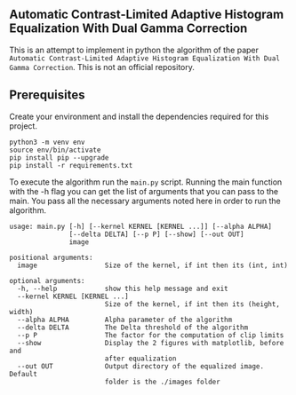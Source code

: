 ## Automatic Contrast-Limited Adaptive Histogram Equalization With Dual Gamma Correction

This is an attempt to implement in python the algorithm of the paper `Automatic Contrast-Limited Adaptive Histogram
Equalization With Dual Gamma Correction`. This is not an official repository.

## Prerequisites
Create your environment and install the dependencies required for this project.

```commandline
python3 -m venv env
source env/bin/activate
pip install pip --upgrade
pip install -r requirements.txt
```

To execute the algorithm run the `main.py` script. Running the main function with the -h flag 
you can get the list of arguments that you can pass to the main. You pass all the necessary arguments 
noted here in order to run the algorithm. 

``` 
usage: main.py [-h] [--kernel KERNEL [KERNEL ...]] [--alpha ALPHA]
               [--delta DELTA] [--p P] [--show] [--out OUT]
               image

positional arguments:
  image                 Size of the kernel, if int then its (int, int)

optional arguments:
  -h, --help            show this help message and exit
  --kernel KERNEL [KERNEL ...]
                        Size of the kernel, if int then its (height, width)
  --alpha ALPHA         Alpha parameter of the algorithm
  --delta DELTA         The Delta threshold of the algorithm
  --p P                 The factor for the computation of clip limits
  --show                Display the 2 figures with matplotlib, before and
                        after equalization
  --out OUT             Output directory of the equalized image. Default
                        folder is the ./images folder
```

